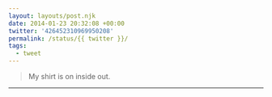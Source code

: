 ```yaml
---
layout: layouts/post.njk
date: 2014-01-23 20:32:08 +00:00
twitter: '426452310969950208'
permalink: /status/{{ twitter }}/
tags: 
  - tweet
---
```


> My shirt is on inside out.

---
